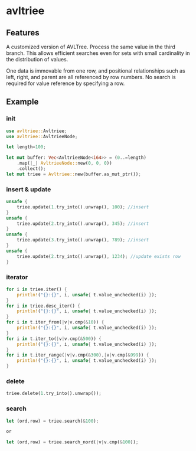 # avltriee
## Features
A customized version of AVLTree.
Process the same value in the third branch.
This allows efficient searches even for sets with small cardinality in the distribution of values.

One data is immovable from one row, and positional relationships such as left, right, and parent are all referenced by row numbers.
No search is required for value reference by specifying a row.


## Example

### init
```rust
use avltriee::Avltriee;
use avltriee::AvltrieeNode;

let length=100;

let mut buffer: Vec<AvltrieeNode<i64>> = (0..=length)
    .map(|_| AvltrieeNode::new(0, 0, 0))
    .collect();
let mut triee = Avltriee::new(buffer.as_mut_ptr());
```

### insert & update

```rust
unsafe {
    triee.update(1.try_into().unwrap(), 100); //insert
}
unsafe {
    triee.update(2.try_into().unwrap(), 345); //insert
}
unsafe {
    triee.update(3.try_into().unwrap(), 789); //insert
}
unsafe {
    triee.update(2.try_into().unwrap(), 1234); //update exists row
}
```
### iterator

```rust
for i in triee.iter() {
    println!("{}:{}", i, unsafe{ t.value_unchecked(i) });
}
for i in triee.desc_iter() {
    println!("{}:{}", i, unsafe{ t.value_unchecked(i) });
}
for i in t.iter_from(|v|v.cmp(&10)) {
    println!("{}:{}", i, unsafe{ t.value_unchecked(i) });
}
for i in t.iter_to(|v|v.cmp(&500)) {
    println!("{}:{}", i, unsafe{ t.value_unchecked(i) });
}
for i in t.iter_range(|v|v.cmp(&300),|v|v.cmp(&999)) {
    println!("{}:{}", i, unsafe{ t.value_unchecked(i) });
}
```
### delete
```rust
triee.delete(1.try_into().unwrap());
```

### search
```rust
let (ord,row) = triee.search(&100);

or 

let (ord,row) = triee.search_nord(|v|v.cmp(&100));
```

